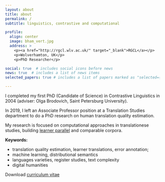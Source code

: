 ```yaml
---
layout: about
title: about
permalink: /
subtitle: linguistics, contrastive and computational

profile:
  align: center
  image: bham_vert.jpg
  address: >
    <p><a href="http://rgcl.wlv.ac.uk/" target="_blank">RGCL</a></p>
    <p>Wolverhamton, UK</p>
    <p>PhD Researcher</p>

social: true  # includes social icons before news
news: true  # includes a list of news items
selected_papers: true # includes a list of papers marked as "selected={true}"

---
```

I completed my first PhD (Candidate of Science) in Contrastive Linguistics in 2004 (adviser: Olga Brodovich, Saint Petersburg University).

In 2019, I left an Associate Professor position at a Translation Studies department to do a PhD research on human translation quality estimation.

My research is focused on computational approaches in translationese studies, building <a href="https://www.rus-ltc.org/static/html/about.html" target="_blank">learner parallel</a> and comparable corpora.

**Keywords:**
<ul>
    <li>translation quality estimation, learner translations, error annotation;</li>
    <li>machine learning, distributional semantics</li>
    <li>languages varieties, register studies, text complexity</li>
    <li>digital humanities</li>
</ul>
Download <a href="../../../latex/en_kunilovskaya_academic-CV_Apr12-2022.pdf" target="blank">curriculum vitae</a>
